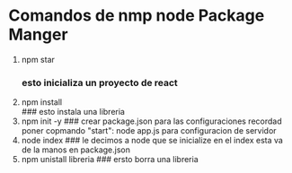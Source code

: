 # Comandos de nmp node Package Manger
  

   1. npm star
      ### esto inicializa un proyecto de react
   2.  npm install <Libreria>   
      ### esto instala una libreria 
   3.  npm init  -y 
      ### crear package.json para las configuraciones  recordad poner copmando "start": node app.js para configuracion de servidor
   4. node index
     ### le decimos a node que se inicialize  en el index   esta va de la manos en package.json
   5. npm unistall libreria
     ### ersto borra una libreria  
